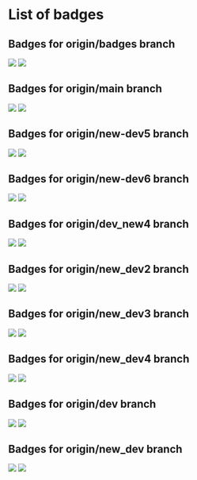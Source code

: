 # List of badges

## Badges for origin/badges branch

![](https://github.com/ywata/branch-badges/actions/workflows/blank.yml/badge.svg?branch=badges)
![](https://github.com/ywata/branch-badges/actions/workflows/echo.yml/badge.svg?branch=badges)
## Badges for origin/main branch

![](https://github.com/ywata/branch-badges/actions/workflows/blank.yml/badge.svg?branch=main)
![](https://github.com/ywata/branch-badges/actions/workflows/echo.yml/badge.svg?branch=main)
## Badges for origin/new-dev5 branch

![](https://github.com/ywata/branch-badges/actions/workflows/blank.yml/badge.svg?branch=new-dev5)
![](https://github.com/ywata/branch-badges/actions/workflows/echo.yml/badge.svg?branch=new-dev5)
## Badges for origin/new-dev6 branch

![](https://github.com/ywata/branch-badges/actions/workflows/blank.yml/badge.svg?branch=new-dev6)
![](https://github.com/ywata/branch-badges/actions/workflows/echo.yml/badge.svg?branch=new-dev6)
## Badges for origin/dev_new4 branch

![](https://github.com/ywata/branch-badges/actions/workflows/blank.yml/badge.svg?branch=dev_new4)
![](https://github.com/ywata/branch-badges/actions/workflows/echo.yml/badge.svg?branch=dev_new4)
## Badges for origin/new_dev2 branch

![](https://github.com/ywata/branch-badges/actions/workflows/blank.yml/badge.svg?branch=new_dev2)
![](https://github.com/ywata/branch-badges/actions/workflows/echo.yml/badge.svg?branch=new_dev2)
## Badges for origin/new_dev3 branch

![](https://github.com/ywata/branch-badges/actions/workflows/blank.yml/badge.svg?branch=new_dev3)
![](https://github.com/ywata/branch-badges/actions/workflows/echo.yml/badge.svg?branch=new_dev3)
## Badges for origin/new_dev4 branch

![](https://github.com/ywata/branch-badges/actions/workflows/blank.yml/badge.svg?branch=new_dev4)
![](https://github.com/ywata/branch-badges/actions/workflows/echo.yml/badge.svg?branch=new_dev4)
## Badges for origin/dev branch

![](https://github.com/ywata/branch-badges/actions/workflows/blank.yml/badge.svg?branch=dev)
![](https://github.com/ywata/branch-badges/actions/workflows/echo.yml/badge.svg?branch=dev)
## Badges for origin/new_dev branch

![](https://github.com/ywata/branch-badges/actions/workflows/blank.yml/badge.svg?branch=new_dev)
![](https://github.com/ywata/branch-badges/actions/workflows/echo.yml/badge.svg?branch=new_dev)

